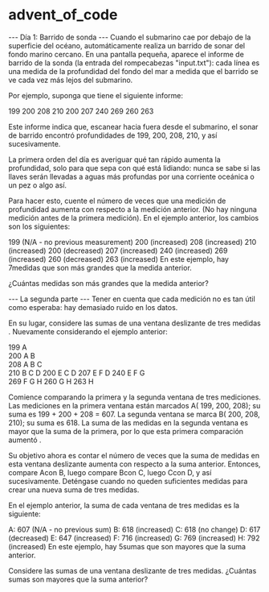 # advent_of_code

--- Día 1: Barrido de sonda ---
Cuando el submarino cae por debajo de la superficie del océano, automáticamente realiza un barrido de sonar del fondo marino cercano. En una pantalla pequeña, aparece el informe de barrido de la sonda (la entrada del rompecabezas "input.txt"): cada línea es una medida de la profundidad del fondo del mar a medida que el barrido se ve cada vez más lejos del submarino.

Por ejemplo, suponga que tiene el siguiente informe:

199
200
208
210
200
207
240
269
260
263

Este informe indica que, escanear hacia fuera desde el submarino, el sonar de barrido encontró profundidades de 199, 200, 208, 210, y así sucesivamente.

La primera orden del día es averiguar qué tan rápido aumenta la profundidad, solo para que sepa con qué está lidiando: nunca se sabe si las llaves serán llevadas a aguas más profundas por una corriente oceánica o un pez o algo así.

Para hacer esto, cuente el número de veces que una medición de profundidad aumenta con respecto a la medición anterior. (No hay ninguna medición antes de la primera medición). En el ejemplo anterior, los cambios son los siguientes:

199 (N/A - no previous measurement)
200 (increased)
208 (increased)
210 (increased)
200 (decreased)
207 (increased)
240 (increased)
269 (increased)
260 (decreased)
263 (increased)
En este ejemplo, hay 7medidas que son más grandes que la medida anterior.

¿Cuántas medidas son más grandes que la medida anterior?

--- La segunda parte ---
Tener en cuenta que cada medición no es tan útil como esperaba: hay demasiado ruido en los datos.

En su lugar, considere las sumas de una ventana deslizante de tres medidas . Nuevamente considerando el ejemplo anterior:

199  A      
200  A B    
208  A B C  
210    B C D
200  E   C D
207  E F   D
240  E F G  
269    F G H
260      G H
263        H

Comience comparando la primera y la segunda ventana de tres mediciones. Las mediciones en la primera ventana están marcados A( 199, 200, 208); su suma es 199 + 200 + 208 = 607. La segunda ventana se marca B( 200, 208, 210); su suma es 618. La suma de las medidas en la segunda ventana es mayor que la suma de la primera, por lo que esta primera comparación aumentó .

Su objetivo ahora es contar el número de veces que la suma de medidas en esta ventana deslizante aumenta con respecto a la suma anterior. Entonces, compare Acon B, luego compare Bcon C, luego Ccon D, y así sucesivamente. Deténgase cuando no queden suficientes medidas para crear una nueva suma de tres medidas.

En el ejemplo anterior, la suma de cada ventana de tres medidas es la siguiente:

A: 607 (N/A - no previous sum)
B: 618 (increased)
C: 618 (no change)
D: 617 (decreased)
E: 647 (increased)
F: 716 (increased)
G: 769 (increased)
H: 792 (increased)
En este ejemplo, hay 5sumas que son mayores que la suma anterior.

Considere las sumas de una ventana deslizante de tres medidas. ¿Cuántas sumas son mayores que la suma anterior?
